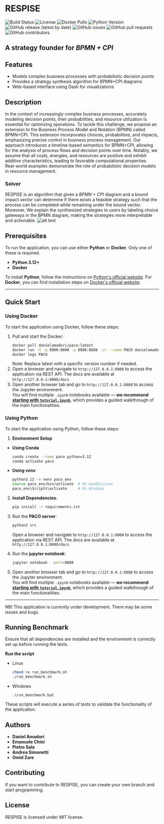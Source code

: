 # RESPISE
![Build Status](https://github.com/danielamadori98/PACO/actions/workflows/tests.yml/badge.svg)
![License](https://img.shields.io/github/license/danielamadori98/PACO)
![Docker Pulls](https://img.shields.io/docker/pulls/danielamadori/paco)
![Python Version](https://img.shields.io/badge/python-3.12%2B-blue)
![GitHub release (latest by date)](https://img.shields.io/github/v/release/danielamadori98/PACO)
![GitHub issues](https://img.shields.io/github/issues/danielamadori98/PACO)
![GitHub pull requests](https://img.shields.io/github/issues-pr/danielamadori98/PACO)
![GitHub contributors](https://img.shields.io/github/contributors/danielamadori98/PACO)


## A strategy founder for *BPMN + CPI*

## Features

- Models complex business processes with probabilistic decision points
- Provides a strategy synthesis algorithm for BPMN+CPI diagrams
- Web-based interface using Dash for visualizations

## Description

In the context of increasingly complex business processes, accurately modeling decision points, their probabilities, and resource utilization is essential for optimizing operations. To tackle this challenge, we propose an extension to the Business Process Model and Notation (BPMN) called BPMN+CPI. This extension incorporates choices, probabilities, and impacts, emphasizing precise control in business process management. Our approach introduces a timeline-based semantics for BPMN+CPI, allowing for the analysis of process flows and decision points over time. Notably, we assume that all costs, energies, and resources are positive and exhibit additive characteristics, leading to favorable computational properties. Real-world examples demonstrate the role of probabilistic decision models in resource management.

### Solver
RESPISE is an algorithm that given a *BPMN + CPI*  diagram and a bound impact vector can determine if there exists a feasible strategy such that the process can be completed while remaining under the bound vector. Moreover, We explain the synthesized strategies to users by labeling choice gateways in the BPMN diagram, making the strategies more interpretable and actionable.
![alt text](image.png)

## Prerequisites

To run the application, you can use either **Python** or **Docker**. Only one of these is required.

- **Python 3.12+**
- **Docker**

To install **Python**, follow the instructions on [Python's official website](https://www.python.org/downloads/). For **Docker**, you can find installation steps on [Docker's official website](https://docs.docker.com/get-docker/).

---

## Quick Start

### Using Docker

To start the application using Docker, follow these steps:

1. Pull and start the Docker:
    ```bash
    docker pull danielamadori/paco:latest
    docker run -d -p 8000:8000 -p 8888:8888 -it --name PACO danielamadori/paco:latest
    docker logs PACO
    ```
   Note: Replace latest with a specific version number if needed.
2. Open a browser and navigate to `http://127.0.0.1:8000` to access the application via REST API.
   The docs are available at `http://127.0.0.1:8000/docs`
3. Open another browser tab and go to `http://127.0.0.1:8888` to access the Jupyter environment.  
   You will find multiple `.ipynb` notebooks available — **we recommend [starting with `tutorial.ipynb`](https://nbviewer.org/github/danielamadori98/PACO/blob/main/tutorial.ipynb)**, which provides a guided walkthrough of the main functionalities.

### Using Python
To start the application using Python, follow these steps:
1. **Environment Setup**
- **Using Conda**
    ```bash
    conda create --name paco python=3.12
    conda activate paco
    ```
- **Using venv**
  ```bash
  python3.12 -m venv paco_env
  source paco_env/bin/activate  # On macOS/Linux
  paco_env\Scripts\activate     # On Windows
  ```
2. **Install Dependencies**:
    ```bash
    pip install -r requirements.txt
    ```
3. Run the **PACO server**:
    ```bash
    python3 src
    ```
   Open a browser and navigate to `http://127.0.0.1:8000` to access the application via REST API.
   The docs are available at `http://127.0.0.1:8000/docs`

3. Run the **jupyter notebook**:
    ```bash
    jupyter notebook --port=8888
    ```
4. Open another browser tab and go to `http://127.0.0.1:8888` to access the Jupyter environment.  
   You will find multiple `.ipynb` notebooks available — **we recommend [starting with `tutorial.ipynb`](https://nbviewer.org/github/danielamadori98/PACO/blob/main/tutorial.ipynb)**, which provides a guided walkthrough of the main functionalities.

---
NB! This application is currently under development. There may be some issues and bugs.


## Running Benchmark
Ensure that all dependencies are installed and the environment is correctly set up before running the tests.

**Run the script**
- Linux
    ```bash
    chmod +x run_benchmark.sh
    ./run_benchmark.sh
    ```
- Windows
    ```batch
    .\run_benchmark.bat
    ```

These scripts will execute a series of tests to validate the functionality of the application. 

## Authors

* **Daniel Amadori**
* **Emanuele Chini**
* **Pietro Sala**
* **Andrea Simonetti**
* **Omid Zare**

## Contributing

If you want to contribute to RESPISE, you can create your own branch and start programming.

## License

RESPISE is licensed under MIT license.